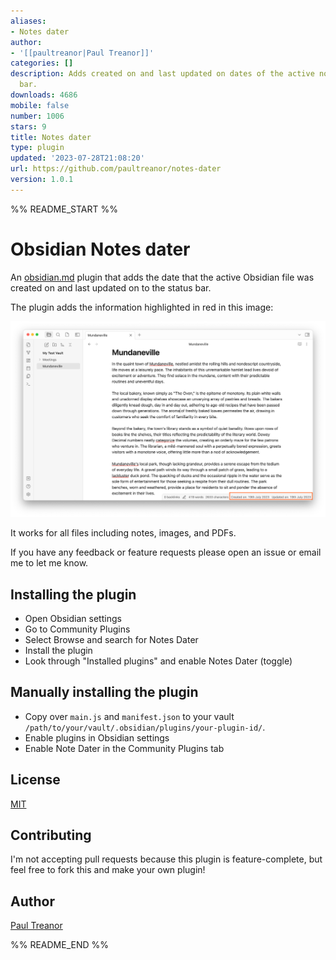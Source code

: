 ```yaml
---
aliases:
- Notes dater
author:
- '[[paultreanor|Paul Treanor]]'
categories: []
description: Adds created on and last updated on dates of the active note to the status
  bar.
downloads: 4686
mobile: false
number: 1006
stars: 9
title: Notes dater
type: plugin
updated: '2023-07-28T21:08:20'
url: https://github.com/paultreanor/notes-dater
version: 1.0.1
---
```


%% README_START %%

# Obsidian Notes dater 

An [obsidian.md](https://obsidian.md) plugin that adds the date that the active Obsidian file was created on and last updated on to the status bar.

The plugin adds the information highlighted in red in this image:

![Screenshot of plugin in use](https://raw.githubusercontent.com/paultreanor/notes-dater/HEAD/screenshot.png)

It works for all files including notes, images, and PDFs. 

If you have any feedback or feature requests please open an issue or email me to let me know. 


## Installing the plugin 
- Open Obsidian settings 
- Go to Community Plugins 
- Select Browse and search for Notes Dater
- Install the plugin
- Look through "Installed plugins" and enable Notes Dater (toggle)


## Manually installing the plugin
- Copy over `main.js` and `manifest.json` to your vault `/path/to/your/vault/.obsidian/plugins/your-plugin-id/`.
- Enable plugins in Obsidian settings
- Enable Note Dater in the Community Plugins tab

## License
[MIT](https://choosealicense.com/licenses/mit/)

## Contributing
I'm not accepting pull requests because this plugin is feature-complete, but feel free to fork this and make your own plugin!

## Author 
[Paul Treanor](https://paultreanor.com)



%% README_END %%
